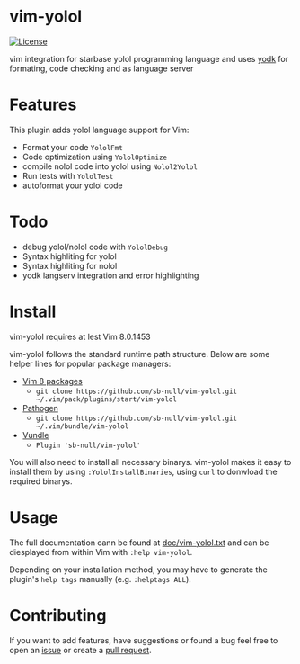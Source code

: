 # vim-yolol

[![License](https://img.shields.io/badge/license-MIT-blue.svg)](https://github.com/sb-null/vim-yolol/blob/master/LICENSE)

vim integration for starbase yolol programming language and uses [yodk](https://github.com/dbaumgarten/yodk) for formating, code checking and as language server

# Features

This plugin adds yolol language support for Vim:

- Format your code `YololFmt`
- Code optimization using `YololOptimize`
- compile nolol code into yolol using `Nolol2Yolol`
- Run tests with `YololTest`
- autoformat your yolol code

# Todo

- debug yolol/nolol code with `YololDebug`
- Syntax highliting for yolol 
- Syntax highliting for nolol 
- yodk langserv integration and error highlighting

# Install

vim-yolol requires at lest Vim 8.0.1453

vim-yolol follows the standard runtime path structure. Below are some helper lines for popular package managers:

- [Vim 8 packages](http://vimhelp.appspot.com/repeat.txt.html#packages)
  - `git clone https://github.com/sb-null/vim-yolol.git ~/.vim/pack/plugins/start/vim-yolol`
- [Pathogen](https://github.com/tpope/vim-pathogen)
  - `git clone https://github.com/sb-null/vim-yolol.git ~/.vim/bundle/vim-yolol`
- [Vundle](https://github.com/VundleVim/Vundle.vim)
  - `Plugin 'sb-null/vim-yolol'`

You will also need to install all necessary binarys. vim-yolol makes it easy to install them by using `:YololInstallBinaries`, using `curl` to donwload the required binarys.

# Usage

The full documentation cann be found at [doc/vim-yolol.txt](doc/vim-yolol.txt) and can be diesplayed from within Vim with `:help vim-yolol`.

Depending on your installation method, you may have to generate the plugin's `help tags` manually (e.g. `:helptags ALL`).

# Contributing

If you want to add features, have suggestions or found a bug feel free to open an [issue](https://github.com/sb-null/vim-yolol/issues/new) or create a [pull request](https://github.com/sb-null/vim-yolol/compare).

